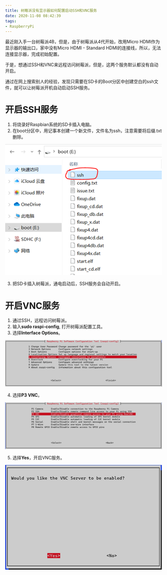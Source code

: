 ```yaml
---
title: 树莓派没有显示器如何配置启动SSH和VNC服务
date: 2020-11-08 08:42:39
tags:
- RaspberryPi
---
```


最近刚入手一台树莓派4B，但是，由于树莓派从4代开始，改用Micro HDMI作为显示器的输出口，家中没有Micro HDMI - Standard HDMI的连接线，所以，无法连接显示器，完成初始配置。

于是，想通过SSH和VNC来远程访问树莓派，但是，这两个服务默认都没有自动开启。

通过在网上搜索别人的经验，发现只需要在SD卡的Boot分区中创建空白的ssh文件，就可以让树莓派开机自动启动SSH服务。

# 开启SSH服务

1. 将烧录好Raspbian系统的SD卡插入电脑。
2. 在boot分区中，用记事本创建一个新文件，文件名为ssh，注意需要将后缀.txt删除。

![](/images/427.png)

3. 把SD卡插入树莓派，通电启动后，SSH服务会自动开启。


# 开启VNC服务

1. 通过SSH，远程访问树莓派。
2. 输入**sudo raspi-config**, 打开树莓派配置工具。
3. 选择**Interface Options**。

![](/images/428.png)

4. 选择**P3 VNC**。

![](/images/429.png)

5. 选择**Yes**，开启VNC服务。

![](/images/430.png)